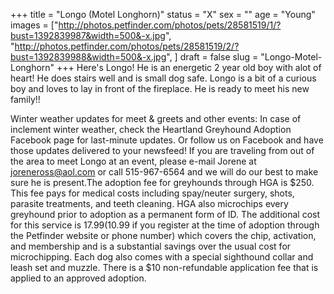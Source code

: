 +++
title = "Longo (Motel Longhorn)"
status = "X"
sex = ""
age = "Young"
images = ["http://photos.petfinder.com/photos/pets/28581519/1/?bust=1392839987&width=500&-x.jpg",
"http://photos.petfinder.com/photos/pets/28581519/2/?bust=1392839988&width=500&-x.jpg",
]
draft = false
slug = "Longo-Motel-Longhorn"
+++
Here's Longo! He is an energetic 2 year old boy with alot of heart!  He does stairs well and is small dog safe.  Longo is a bit of a curious boy and loves to lay in front of the fireplace.  He is ready to meet his new family!!


Winter weather updates for meet & greets and other events: In case of inclement winter weather, check the Heartland Greyhound Adoption Facebook page for last-minute updates. Or follow us on Facebook and have those updates delivered to your newsfeed!
If you are traveling from out of the area to meet Longo at an event, please e-mail Jorene at joreneross@aol.com or call 515-967-6564 and we will do our best to make sure he is present.The adoption fee for greyhounds through HGA is $250. This fee pays for medical costs including spay/neuter surgery, shots, parasite treatments, and teeth cleaning. HGA also microchips every greyhound prior to adoption as a permanent form of ID. The additional cost for this service is $17.99 ($10.99 if you register at the time of adoption through the Petfinder website or phone number) which covers the chip, activation, and membership and is a substantial savings over the usual cost for microchipping. Each dog also comes with a special sighthound collar and leash set and muzzle. There is a $10 non-refundable application fee that is applied to an approved adoption.
